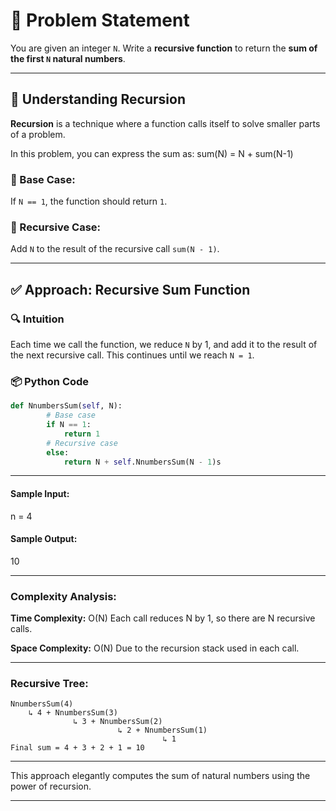 # 🧩 Problem Statement

You are given an integer `N`. Write a **recursive function** to return the **sum of the first `N` natural numbers**.

---

## 🧠 Understanding Recursion

**Recursion** is a technique where a function calls itself to solve smaller parts of a problem.

In this problem, you can express the sum as:
sum(N) = N + sum(N-1)

### 🛑 Base Case:
If `N == 1`, the function should return `1`.

### 🔁 Recursive Case:
Add `N` to the result of the recursive call `sum(N - 1)`.

---

## ✅ Approach:  Recursive Sum Function

### 🔍 Intuition

Each time we call the function, we reduce `N` by 1, and add it to the result of the next recursive call. This continues until we reach `N = 1`.


### 📦 Python Code

```python
def NnumbersSum(self, N):
        # Base case
        if N == 1:
            return 1
        # Recursive case
        else:
            return N + self.NnumbersSum(N - 1)s

```
---

#### Sample Input:
n = 4

#### Sample Output:
10

---

### Complexity Analysis:
**Time Complexity:** O(N)
Each call reduces N by 1, so there are N recursive calls.

**Space Complexity:** O(N)
Due to the recursion stack used in each call.

---

### Recursive Tree:
```
NnumbersSum(4)
    ↳ 4 + NnumbersSum(3)
              ↳ 3 + NnumbersSum(2)
                        ↳ 2 + NnumbersSum(1)
                                  ↳ 1
Final sum = 4 + 3 + 2 + 1 = 10

```
---

This approach elegantly computes the sum of natural numbers using the power of recursion.

---
